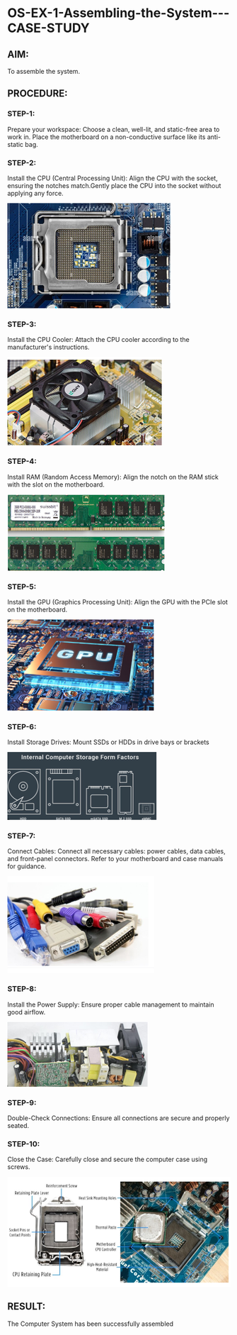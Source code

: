 # OS-EX-1-Assembling-the-System---CASE-STUDY

## AIM:
To assemble the system.

## PROCEDURE:
### STEP-1: 
Prepare your workspace: Choose a clean, well-lit, and static-free area to work in. Place the motherboard on a non-conductive surface like its anti-static bag.

### STEP-2:
Install the CPU (Central Processing Unit): Align the CPU with the socket, ensuring the notches match.Gently place the CPU into the socket without applying any force.

![OS-EX-1-Assembling-the-System---CASE STUDY](first.png)

### STEP-3:
Install the CPU Cooler: Attach the CPU cooler according to the manufacturer's instructions.

![OS-EX-1-Assembling-the-System---CASE STUDY](two.png)

### STEP-4:
Install RAM (Random Access Memory): Align the notch on the RAM stick with the slot on the motherboard.

![OS-EX-1-Assembling-the-System---CASE STUDY](three.png)

### STEP-5:
Install the GPU (Graphics Processing Unit): Align the GPU with the PCIe slot on the motherboard.

![OS-EX-1-Assembling-the-System---CASE STUDY](four.png)

### STEP-6:
Install Storage Drives: Mount SSDs or HDDs in drive bays or brackets

![OS-EX-1-Assembling-the-System---CASE STUDY](five.png)

### STEP-7:
Connect Cables: Connect all necessary cables: power cables, data cables, and front-panel connectors. Refer to your motherboard and case manuals for guidance.

![OS-EX-1-Assembling-the-System---CASE STUDY](six.png)

### STEP-8:
Install the Power Supply: Ensure proper cable management to maintain good airflow.

![OS-EX-1-Assembling-the-System---CASE STUDY](seven.png)

### STEP-9:
Double-Check Connections: Ensure all connections are secure and properly seated.

### STEP-10:
Close the Case: Carefully close and secure the computer case using screws.

![OS-EX-1-Assembling-the-System---CASE STUDY](eight.png)


## RESULT:

The Computer System has been successfully assembled
